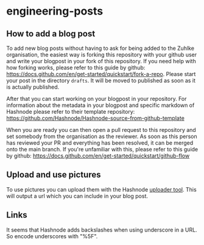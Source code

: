 # engineering-posts

## How to add a blog post
To add new blog posts without having to ask for being added to the Zuhlke organisation, the easiest way is forking this repository with your github user and write your blogpost in your fork of this repository. If you need help with how forking works, please refer to this guide by github: https://docs.github.com/en/get-started/quickstart/fork-a-repo.
Please start your post in the directory `drafts`. It will be moved to published as soon as it is actually published.

After that you can start working on your blogpost in your repository. For information about the metadata in your blogpost and specific markdown of Hashnode please refer to their template repository: https://github.com/Hashnode/Hashnode-source-from-github-template

When you are ready you can then open a pull request to this repository and set somebody from the organisation as the reviewer. As soon as this person has reviewed your PR and everything has been resolved, it can be merged onto the main branch. If you're unfamiliar with this, please refer to this guide by github: https://docs.github.com/en/get-started/quickstart/github-flow

## Upload and use pictures
To use pictures you can upload them with the Hashnode [uploader tool](https://hashnode.com/uploader). This will output a url which you can include in your blog post.

## Links
It seems that Hashnode adds backslashes when using underscore in a URL. So encode underscores with "%5F".
